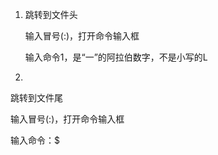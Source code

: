 1. 跳转到文件头

   输入冒号(:)，打开命令输入框

   输入命令1，是“一”的阿拉伯数字，不是小写的L

2. 

   跳转到文件尾

   输入冒号(:)，打开命令输入框

   输入命令：$
